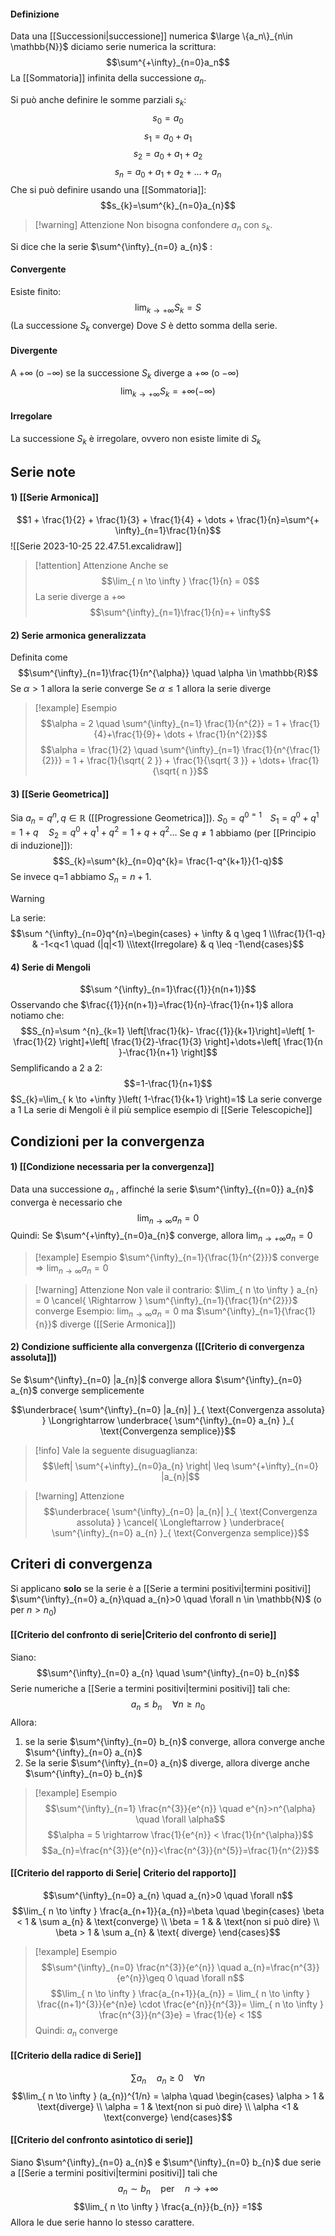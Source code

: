 #### Definizione
Data una [[Successioni|successione]] numerica $\large \{a_n\}_{n\in \mathbb{N}}$ diciamo serie numerica la scrittura: $$\sum^{+\infty}_{n=0}a_n$$
La [[Sommatoria]] infinita della successione $a_{n}$.

Si può anche definire le somme parziali $s_{k}$:
$$s_{0} = a_{0}$$
$$s_{1}=a_{0}+a_{1}$$
$$s_{2}=a_{0}+a_{1}+a_{2}$$
$$s_{n} = a_{0}+a_{1}+a_{2}+\dots+a_{n}$$
Che si può definire usando una [[Sommatoria]]:
$$s_{k}=\sum^{k}_{n=0}a_{n}$$
>[!warning] Attenzione
> Non bisogna confondere $a_{n}$ con $s_{k}$.

Si dice che la serie $\sum^{\infty}_{n=0} a_{n}$ :

#### Convergente
Esiste finito: $$\lim_{  k \to +\infty }S_{k}=S$$
(La successione $S_{k}$ converge)
Dove $S$ è detto somma della serie.
#### Divergente
A $+\infty$ (o $-\infty$) se la successione $S_k$ diverge a $+\infty$ (o $-\infty$)
$$\lim_{  k \to +\infty }S_{k}=+\infty (-\infty) $$
#### Irregolare
La successione $S_{k}$ è irregolare, ovvero non esiste limite di $S_{k}$

## Serie note
#### 1) [[Serie Armonica]]
$$1 + \frac{1}{2} + \frac{1}{3} + \frac{1}{4} + \dots + \frac{1}{n}=\sum^{+ \infty}_{n=1}\frac{1}{n}$$
![[Serie 2023-10-25 22.47.51.excalidraw]]

>[!attention] Attenzione
> Anche se $$\lim_{ n \to \infty } \frac{1}{n} = 0$$ 
> La serie diverge a $+ \infty$ $$\sum^{\infty}_{n=1}\frac{1}{n}=+ \infty$$

#### 2) Serie armonica generalizzata

Definita come
$$\sum^{\infty}_{n=1}\frac{1}{n^{\alpha}} \quad \alpha \in \mathbb{R}$$
Se $\alpha > 1$ allora la serie converge
Se $\alpha \leq 1$ allora la serie diverge

>[!example] Esempio
> $$\alpha = 2 \quad \sum^{\infty}_{n=1} \frac{1}{n^{2}} = 1 + \frac{1}{4}+\frac{1}{9}+ \dots + \frac{1}{n^{2}}$$
> $$\alpha = \frac{1}{2} \quad \sum^{\infty}_{n=1} \frac{1}{n^{\frac{1}{2}}} = 1 + \frac{1}{\sqrt{ 2 }} + \frac{1}{\sqrt{ 3 }} + \dots+ \frac{1}{\sqrt{ n }}$$

#### 3) [[Serie Geometrica]]
Sia $a_{n}=q^{n}, q \in \mathbb{R}$ ([[Progressione Geometrica]]).
$S_{0}=q^{0=1\quad}S_{1}=q^{0}+q^{1}=1+q \quad S_{2}=q^{0}+q^{1}+q^{2}=1+q+q^{2}\dots$
Se $q \not= 1$ abbiamo (per [[Principio di induzione]]): 
$$S_{k}=\sum^{k}_{n=0}q^{k}= \frac{1-q^{k+1}}{1-q}$$
Se invece q=1 abbiamo $S_{n}=n+1$.
>[!warning]
>La serie:
>$$\sum ^{\infty}_{n=0}q^{n}=\begin{cases} + \infty & q \geq 1 \\\frac{1}{1-q} & -1<q<1 \quad (|q|<1) \\\text{Irregolare}  & q \leq -1\end{cases}$$
#### 4) Serie di Mengoli
$$\sum ^{\infty}_{n=1}\frac{{1}}{n(n+1)}$$ Osservando che $\frac{{1}}{n(n+1)}=\frac{1}{n}-\frac{1}{n+1}$ allora notiamo che:
$$S_{n}=\sum ^{n}_{k=1} \left[\frac{1}{k}- \frac{{1}}{k+1}\right]=\left[ 1-\frac{1}{2} \right]+\left[ \frac{1}{2}-\frac{1}{3} \right]+\dots+\left[ \frac{1}{n
}-\frac{1}{n+1} \right]$$
Semplificando a 2 a 2:
$$=1-\frac{1}{n+1}$$
$S_{k}=\lim_{  k \to +\infty }\left( 1-\frac{1}{k+1} \right)=1$
La serie converge a 1
La serie di Mengoli è il più semplice esempio di [[Serie Telescopiche]]

## Condizioni per la convergenza

#### 1) [[Condizione necessaria per la convergenza]]

Data una successione $a_{n}$ , affinché la serie $\sum^{\infty}_{{n=0}} a_{n}$ converga è necessario che
$$\lim_{ n \to \infty } a_{n} = 0$$
Quindi: Se $\sum^{+\infty}_{n=0}a_{n}$ converge, allora $\lim_{ n \to +\infty }a_{n}=0$

>[!example] Esempio
>$\sum^{\infty}_{n=1}{\frac{1}{n^{2}}}$ converge $\Rightarrow \lim_{ n \to \infty } a_{n} = 0$

>[!warning] Attenzione
>Non vale il contrario:
$\lim_{ n \to \infty } a_{n} = 0 \cancel{ \Rightarrow } \sum^{\infty}_{n=1}{\frac{1}{n^{2}}}$ converge
>Esempio:
>$\lim_{ n \to \infty } a_{n} = 0$ ma $\sum^{\infty}_{n=1}{\frac{1}{n}}$ diverge ([[Serie Armonica]])
#### 2) Condizione sufficiente alla convergenza ([[Criterio di convergenza assoluta]])

Se $\sum^{\infty}_{n=0} |a_{n}|$ converge allora $\sum^{\infty}_{n=0} a_{n}$ converge semplicemente

$$\underbrace{ \sum^{\infty}_{n=0} |a_{n}| }_{ \text{Convergenza assoluta} } \Longrightarrow \underbrace{ \sum^{\infty}_{n=0} a_{n} }_{ \text{Convergenza semplice}}$$

>[!info]
>Vale la seguente disuguaglianza:
>$$\left| \sum^{+\infty}_{n=0}a_{n} \right| \leq \sum^{+\infty}_{n=0} |a_{n}|$$

>[!warning] Attenzione
>$$\underbrace{ \sum^{\infty}_{n=0} |a_{n}| }_{ \text{Convergenza assoluta} } \cancel{ \Longleftarrow } \underbrace{ \sum^{\infty}_{n=0} a_{n} }_{ \text{Convergenza semplice}}$$

## Criteri di convergenza
Si applicano **solo** se la serie è a [[Serie a termini positivi|termini positivi]] $\sum^{\infty}_{n=0} a_{n}\quad a_{n}>0 \quad \forall n \in \mathbb{N}$ (o per $n>{n_{0}}$)

#### [[Criterio del confronto di serie|Criterio del confronto di serie]]
Siano:
$$\sum^{\infty}_{n=0} a_{n} \quad \sum^{\infty}_{n=0} b_{n}$$
Serie numeriche a [[Serie a termini positivi|termini positivi]] tali che:
$$a_{n} \leq b_{n} \quad \forall n \geq n_{0}$$
Allora:

1) se la serie $\sum^{\infty}_{n=0} b_{n}$ converge, allora converge anche $\sum^{\infty}_{n=0} a_{n}$
2)  Se la serie $\sum^{\infty}_{n=0} a_{n}$ diverge, allora diverge anche $\sum^{\infty}_{n=0} b_{n}$


> [!example] Esempio
> $$\sum^{\infty}_{n=1} \frac{n^{3}}{e^{n}} \quad e^{n}>n^{\alpha} \quad \forall \alpha$$
> $$\alpha = 5 \rightarrow \frac{1}{e^{n}} < \frac{1}{n^{\alpha}}$$
$$a_{n}=\frac{n^{3}}{e^{n}}<\frac{n^{3}}{n^{5}}=\frac{1}{n^{2}}$$

#### [[Criterio del rapporto di Serie| Criterio del rapporto]]

$$\sum^{\infty}_{n=0} a_{n} \quad a_{n}>0 \quad \forall n$$
$$\lim_{ n \to \infty } \frac{a_{n+1}}{a_{n}}=\beta \quad \begin{cases}
\beta < 1 & \sum a_{n} & \text{converge}  \\
\beta = 1 & &  \text{non si può dire}  \\
	\beta > 1 & \sum a_{n} & \text{ diverge}
\end{cases}$$
> [!example] Esempio
> $$\sum^{\infty}_{n=0} \frac{n^{3}}{e^{n}} \quad a_{n}=\frac{n^{3}}{e^{n}}\geq 0 \quad \forall n$$
$$\lim_{ n \to \infty } \frac{a_{n+1}}{a_{n}} = \lim_{ n \to \infty } \frac{(n+1)^{3}}{e^{n}e} \cdot \frac{e^{n}}{n^{3}}= \lim_{ n \to \infty } \frac{n^{3}}{n^{3}e} = \frac{1}{e} < 1$$
Quindi: $a_{n}$ converge

#### [[Criterio della radice di Serie]]
$$\sum a_n \quad a_n \geq 0 \quad \forall n$$
$$\lim_{ n \to \infty } (a_{n})^{1/n} = \alpha \quad \begin{cases}
\alpha > 1 & \text{diverge} \\
\alpha = 1  & \text{non si può dire}  \\
\alpha <1  & \text{converge} 
\end{cases}$$

#### [[Criterio del confronto asintotico di serie]]
Siano $\sum^{\infty}_{n=0} a_{n}$ e $\sum^{\infty}_{n=0} b_{n}$ due serie a [[Serie a termini positivi|termini positivi]] tali che
$$a_{n} \sim b_{n} \quad \text{per} \quad n \to + \infty$$
$$\lim_{ n \to \infty } \frac{a_{n}}{b_{n}} =1$$
Allora le due serie hanno lo stesso carattere.
